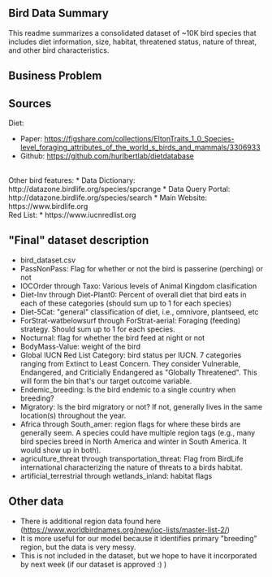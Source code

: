 ## Bird Data Summary

This readme summarizes a consolidated dataset of ~10K bird species that includes diet information, size, habitat, threatened status, nature of threat, and other bird characteristics.
<br />
## Business Problem



## Sources

Diet:
* Paper: https://figshare.com/collections/EltonTraits_1_0_Species-level_foraging_attributes_of_the_world_s_birds_and_mammals/3306933
* Github: https://github.com/hurlbertlab/dietdatabase
<br />
Other bird features:
* Data Dictionary: http://datazone.birdlife.org/species/spcrange
* Data Query Portal: http://datazone.birdlife.org/species/search
* Main Website: https://www.birdlife.org
<br />
Red List:
* https://www.iucnredlist.org



## "Final" dataset description
* bird_dataset.csv
* PassNonPass: Flag for whether or not the bird is passerine (perching) or not
* IOCOrder through Taxo: Various levels of Animal Kingdom clasification
* Diet-Inv through Diet-Plant0: Percent of overall diet that bird eats in each of these categories (should sum up to 1 for each species)
* Diet-5Cat: "general" classification of diet, i.e., omnivore, plantseed, etc
* ForStrat-watbelowsurf through ForStrat-aerial: Foraging (feeding) strategy. Should sum up to 1 for each species.
* Nocturnal: flag for whether the bird feed at night or not
* BodyMass-Value: weight of the bird
* Global IUCN Red List Category: bird status per IUCN. 7 categories ranging from Extinct to Least Concern. They consider Vulnerable, Endangered, and Criticially Endangered as "Globally Threatened". This will form the bin that's our target outcome variable.
* Endemic_breeding: Is the bird endemic to a single country when breeding?
* Migratory: Is the bird migratory or not? If not, generally lives in the same location(s) throughout the year.
* Africa through South_amer: region flags for where these birds are generally seem. A species could have multiple region tags (e.g., many bird species breed in North America and winter in South America. It would show up in both).
* agriculture_threat through transportation_threat: Flag from BirdLife international characterizing the nature of threats to a birds habitat.
* artificial_terrestrial through wetlands_inland: habitat flags


## Other data

* There is additional region data found here (https://www.worldbirdnames.org/new/ioc-lists/master-list-2/)
* It is more useful for our model because it identifies primary "breeding" region, but the data is very messy.
* This is not included in the dataset, but we hope to have it incorporated by next week (if our dataset is approved :) )
